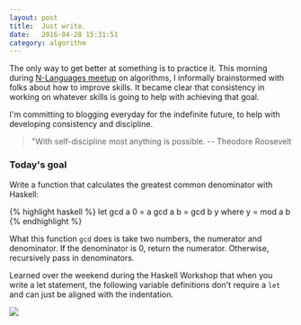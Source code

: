 ```yaml
---
layout: post
title:  Just write.
date:   2016-04-28 15:31:51
category: algorithm
---
```


The only way to get better at something is to practice it. This morning during [N-Languages meetup](http://www.meetup.com/N-Languages-in-N-Months-NYC/) on algorithms,  I informally brainstormed with folks about how to improve skills. It became clear that consistency in working on whatever skills is going to help with achieving that goal. 

I'm committing to blogging everyday for the indefinite future, to help with developing consistency and discipline.

> "With self-discipline most anything is possible. 
> -- Theodore Roosevelt



### Today's goal 

Write a function that calculates the greatest common denominator with Haskell: 

{% highlight haskell %}
let gcd a 0 = a
    gcd a b = gcd b y
      where y = mod a b
{% endhighlight %}

What this function `gcd` does is take two numbers, the numerator and denominator. If the denominator is 0, return the numerator. Otherwise, recursively pass in denominators.

Learned over the weekend during the Haskell Workshop that when you write a let statement, the following variable definitions don't require a `let` and can just be aligned with the indentation.

![](http://www.lovethispic.com/uploaded_images/46469-Just-Did-It.jpg)

